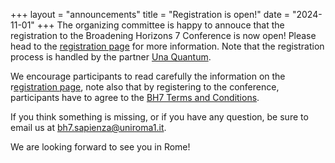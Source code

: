 +++
layout = "announcements"
title = "Registration is open!"
date = "2024-11-01"
+++
The organizing committee is happy to annouce that the registration to the Broadening Horizons 7 Conference is now open! Please head to the [registration page](https://www.broadeninghorizons7.it/registration/) for more information. Note that the registration process is handled by the partner [Una Quantum](https://www.unaquantum.com/).

We encourage participants to read carefully the information on the r[egistration page](https://www.broadeninghorizons7.it/registration/), note also that by registering to the conference, participants have to agree to the [BH7 Terms and Conditions](https://www.broadeninghorizons7.it/terms-and-conditions/).

If you think something is missing, or if you have any question, be sure to email us at [bh7.sapienza@uniroma1.it](bh7.sapienza@uniroma1.it).

 We are looking forward to see you in Rome!
